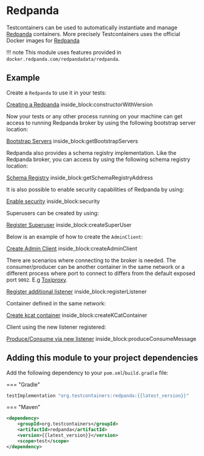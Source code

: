 # Redpanda

Testcontainers can be used to automatically instantiate and manage [Redpanda](https://redpanda.com/) containers.
More precisely Testcontainers uses the official Docker images for [Redpanda](https://hub.docker.com/r/redpandadata/redpanda)

!!! note
    This module uses features provided in `docker.redpanda.com/redpandadata/redpanda`.

## Example

Create a `Redpanda` to use it in your tests:
<!--codeinclude-->
[Creating a Redpanda](../../modules/redpanda/src/test/java/org/testcontainers/redpanda/RedpandaContainerTest.java) inside_block:constructorWithVersion
<!--/codeinclude-->

Now your tests or any other process running on your machine can get access to running Redpanda broker by using the following bootstrap server location:

<!--codeinclude-->
[Bootstrap Servers](../../modules/redpanda/src/test/java/org/testcontainers/redpanda/RedpandaContainerTest.java) inside_block:getBootstrapServers
<!--/codeinclude-->

Redpanda also provides a schema registry implementation. Like the Redpanda broker, you can access by using the following schema registry location:

<!--codeinclude-->
[Schema Registry](../../modules/redpanda/src/test/java/org/testcontainers/redpanda/RedpandaContainerTest.java) inside_block:getSchemaRegistryAddress
<!--/codeinclude-->

It is also possible to enable security capabilities of Redpanda by using:

<!--codeinclude-->
[Enable security](../../modules/redpanda/src/test/java/org/testcontainers/redpanda/RedpandaContainerTest.java) inside_block:security
<!--/codeinclude-->

Superusers can be created by using:

<!--codeinclude-->
[Register Superuser](../../modules/redpanda/src/test/java/org/testcontainers/redpanda/RedpandaContainerTest.java) inside_block:createSuperUser
<!--/codeinclude-->

Below is an example of how to create the `AdminClient`:

<!--codeinclude-->
[Create Admin Client](../../modules/redpanda/src/test/java/org/testcontainers/redpanda/RedpandaContainerTest.java) inside_block:createAdminClient
<!--/codeinclude-->

There are scenarios where connecting to the broker is needed. The consumer/producer can be another container
in the same network or a different process where port to connect to differs from the default exposed port `9092`. E.g [Toxiproxy](../../docs/modules/toxiproxy.md).

<!--codeinclude-->
[Register additional listener](../../modules/redpanda/src/test/java/org/testcontainers/redpanda/RedpandaContainerTest.java) inside_block:registerListener
<!--/codeinclude-->

Container defined in the same network:

<!--codeinclude-->
[Create kcat container](../../modules/redpanda/src/test/java/org/testcontainers/redpanda/RedpandaContainerTest.java) inside_block:createKCatContainer
<!--/codeinclude-->

Client using the new listener registered:

<!--codeinclude-->
[Produce/Consume via new listener](../../modules/redpanda/src/test/java/org/testcontainers/redpanda/RedpandaContainerTest.java) inside_block:produceConsumeMessage
<!--/codeinclude-->

## Adding this module to your project dependencies

Add the following dependency to your `pom.xml`/`build.gradle` file:

=== "Gradle"
```groovy
testImplementation "org.testcontainers:redpanda:{{latest_version}}"
```
=== "Maven"
```xml
<dependency>
    <groupId>org.testcontainers</groupId>
    <artifactId>redpanda</artifactId>
    <version>{{latest_version}}</version>
    <scope>test</scope>
</dependency>
```
